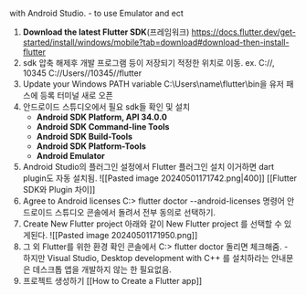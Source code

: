 with Android Studio. - to use Emulator and ect

1. **Download the latest Flutter SDK**(프레임워크) https://docs.flutter.dev/get-started/install/windows/mobile?tab=download#download-then-install-flutter
2. sdk 압축 해제후 개발 프로그램 등이 저장되기 적정한 위치로 이동. ex. C://, 10345
	C://Users//10345//flutter
3. Update your Windows PATH variable
	C:\Users\name\flutter\bin을 유저 패스에 등록
	터미널 새로 오픈
4. 안드로이드 스튜디오에서 필요 sdk들 확인 및 설치 
	- **Android SDK Platform, API 34.0.0**
	- **Android SDK Command-line Tools**
	- **Android SDK Build-Tools**
	- **Android SDK Platform-Tools**
	- **Android Emulator**
5. Android Studio의 플러그인 설정에서 Flutter 플러그인 설치
	이거하면 dart plugin도 자동 설치됨.
	![[Pasted image 20240501171742.png|400]]
	[[Flutter SDK와 Plugin 차이]]
6. Agree to Android licenses
	C:> flutter doctor --android-licenses 명령어 안드로이드 스튜디오 콘솔에서 돌려서 전부 동의로 선택하기.
7. Create New Flutter project
	아래와 같이 New Flutter project 를 선택할 수 있게된다.
	![[Pasted image 20240501171950.png]]
8. 그 외 Flutter를 위한 환경 확인
	콘솔에서  C:> flutter doctor 돌리면 체크해줌. - 하지만  Visual Studio, Desktop development with C++ 를 설치하라는 안내문은 데스크톱 앱을 개발하지 않는 한 필요없음.
9. 프로젝트 생성하기 [[How to Create a Flutter app]]